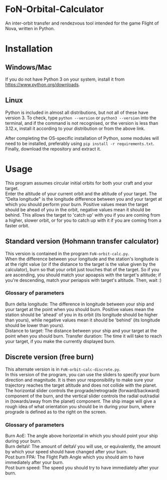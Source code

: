 # FoN-Orbital-Calculator
An inter-orbit transfer and rendezvous tool intended for the game Flight of Nova, written in Python.

# Installation

## Windows/Mac
If you do not have Python 3 on your system, install it from https://www.python.org/downloads.

## Linux
Python is included in almost all distributions, but not all of these have version 3. To check, type `python --version` or `python3 --version` into the terminal, and if the command is not recognised, or the version is less than 3.12.x, install it according to your distribution or from the above link.

After completing the OS-specific installation of Python, some modules will need to be installed, preferably using `pip install -r requirements.txt`. Finally, download the repository and extract it.

# Usage
This program assumes circular initial orbits for both your craft and your target. \
Enter the altitude of your current orbit and the altitude of your target. The "Delta longitude" is the longitude difference between you and your target at which you should perform your burn. Positive values mean the target should be ahead of you in the orbit, negative values mean it should be behind. This allows the target to 'catch up' with you if you are coming from a higher, slower orbit, or for you to catch up with it if you are coming from a faster orbit.

## Standard version (Hohmann transfer calculator)
This version is contained in the program `FoN-orbit-calc.py`. \
When the difference between your longitude and the station's longitude is at the right value (or if the distance to the target is the value given by the calculator), burn so that your orbit just touches that of the target. So if you are ascending, you should match your apoapsis with the target's altitude; if you're descending, match your periapsis with target's altitude. Then, wait :)

### Glossary of parameters
Burn delta longitude: The difference in longitude between your ship and your target at the point when you should burn. Positive values mean the station should be 'ahead' of you in its orbit (its longitude should be higher than yours), while negative values mean it should be 'behind' (its longitude should be lower than yours). \
Distance to target: The distance between your ship and your target at the point when you should burn.
Transfer duration: The time it will take to reach your target, if you make the currently displayed burn.

## Discrete version (free burn)
This alternate version is in `FoN-orbit-calc-discrete.py`. \
In this version of the program, you can use the sliders to specify your burn direction and magnitude. It is then your responsibility to make sure your trajectory reaches the target altitude and does not collide with the planet. The horizontal slider controls the prograde/retrograde (forward/backward) component of the burn, and the vertical slider controls the radial out/radial in (towards/away from the planet) component. The ship image will give a rough idea of what orientation you should be in during your burn, where prograde is defined as to the right on the screen.

### Glossary of parameters
Burn AoE: The angle above horizontal in which you should point your ship during your burn. \
Burn deltaV: The amount of deltaV you will use, or equivalently, the amount by which your speed should have changed after your burn. \
Post burn FPA: The Flight Path Angle which you should aim to have immediately after your burn. \
Post burn speed: The speed you should try to have immediately after your burn.
